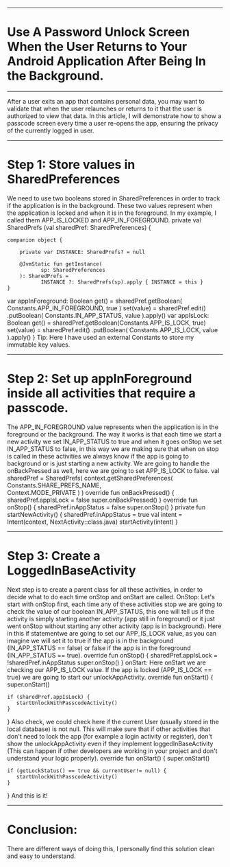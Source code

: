 
---

# Use A Password Unlock Screen When the User Returns to Your Android Application After Being In the Background.


---

After a user exits an app that contains personal data, you may want to validate that when the user relaunches or returns to it that the user is authorized to view that data. In this article, I will demonstrate how to show a passcode screen every time a user re-opens the app, ensuring the privacy of the currently logged in user.


---

# Step 1: Store values in SharedPreferences
We need to use two booleans stored in SharedPreferences in order to track if the application is in the background. These two values represent when the application is locked and when it is in the foreground. In my example, I called them APP_IS_LOCKED and APP_IN_FOREGROUND.
private val SharedPrefs (val sharedPref: SharedPreferences) {

    companion object {

        private var INSTANCE: SharedPrefs? = null

        @JvmStatic fun getInstance(
               sp: SharedPreferences
        ): SharedPrefs =
               INSTANCE ?: SharedPrefs(sp).apply { INSTANCE = this }
    }
var appInForeground: Boolean
        get() = sharedPref.getBoolean(
                    Constants.APP_IN_FOREGROUND,
                    true
                )
        set(value) = sharedPref.edit()
                         .putBoolean(
                             Constants.IN_APP_STATUS,
                             value
                         ).apply()
    var appIsLock: Boolean
        get() = sharedPref.getBoolean(Constants.APP_IS_LOCK, true)
        set(value) = sharedPref.edit()
                         .putBoolean(
                             Constants.APP_IS_LOCK,
                             value
                         ).apply()
}
Tip: Here I have used an external Constants to store my immutable key values. 


---

# Step 2: Set up appInForeground inside all activities that require a passcode.
The APP_IN_FOREGROUND value represents when the application is in the foreground or the background.
The way it works is that each time we start a new activity we set IN_APP_STATUS to true and when it goes onStop we set IN_APP_STATUS to false, in this way we are making sure that when on stop is called in these activities we always know if the app is going to background or is just starting a new activity.
We are going to handle the onBackPressed as well, here we are going to set APP_IS_LOCK to false.
val sharedPref = SharedPrefs(
                 context.getSharedPreferences(
                     Constants.SHARE_PREFS_NAME,     
                     Context.MODE_PRIVATE
                 )
             )
override fun onBackPressed() {
       sharedPref.appIsLock = false
       super.onBackPressed()
   }
   override fun onStop() {
       sharedPref.inAppStatus = false
       super.onStop()
   }
   private fun startNewActivity() {
       sharedPref.inAppStatus = true
       val intent = Intent(context, NextActivity::class.java)
       startActivity(intent)
   }


---

# Step 3: Create a LoggedInBaseActivity
Next step is to create a parent class for all these activities, in order to decide what to do each time onStop and onStart are called.
OnStop:
Let's start with onStop first, each time any of these activities stop we are going to check the value of our boolean IN_APP_STATUS, this one will tell us if the activity is simply starting another activity (app still in foreground) or it just went onStop without starting any other activity (app is in background).
Here in this if statementwe are going to set our APP_IS_LOCK value, as you can imagine we will set it to true if the app is in the background (IN_APP_STATUS == false) or false if the app is in the foreground (IN_APP_STATUS == true).
override fun onStop() {
      sharedPref.appIsLock = !sharedPref.inAppStatus
    super.onStop()
}
onStart:
Here onStart we are checking our APP_IS_LOCK value.
If the app is locked (APP_IS_LOCK == true) we are going to start our unlockAppActivity.
override fun onStart() {
    super.onStart()

    if (sharedPref.appIsLock) {
       startUnlockWithPasscodeActivity()
    }
}
Also check, we could check here if the current User (usually stored in the local database) is not null.
This will make sure that if other activities that don't need to lock the app (for example a login activity or register), don't show the unlockAppActivity even if they implement loggedInBaseActivity (This can happen if other developers are working in your project and don't understand your logic properly).
override fun onStart() {
    super.onStart()

    if (getLockStatus() == true && currentUser!= null) {
       startUnlockWithPasscodeActivity()
    }
}
And this is it!


---

# Conclusion:
There are different ways of doing this, I personally find this solution clean and easy to understand.
